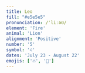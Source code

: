 ```yaml
---
title: Leo
fill: "#e5e5e5"
pronunciation: /ˈliːəʊ/
element: 'Fire'
animal: 'Lion'
alignment: 'Positive'
number: '5'
symbol: '♌'
dates: 'July 23 - August 22'
emojis: ['🔥', '🦁']
---
```

